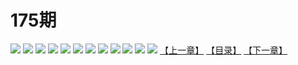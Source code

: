 # 175期
![](https://mao.mhtupian.com/uploads/img/7563/91671/001.jpeg)
![](https://mao.mhtupian.com/uploads/img/7563/91671/002.jpeg)
![](https://mao.mhtupian.com/uploads/img/7563/91671/003.jpeg)
![](https://mao.mhtupian.com/uploads/img/7563/91671/004.jpeg)
![](https://mao.mhtupian.com/uploads/img/7563/91671/005.jpeg)
![](https://mao.mhtupian.com/uploads/img/7563/91671/006.jpeg)
![](https://mao.mhtupian.com/uploads/img/7563/91671/007.jpeg)
![](https://mao.mhtupian.com/uploads/img/7563/91671/008.jpeg)
![](https://mao.mhtupian.com/uploads/img/7563/91671/009.jpeg)
![](https://mao.mhtupian.com/uploads/img/7563/91671/010.jpeg)
![](https://mao.mhtupian.com/uploads/img/7563/91671/011.jpeg)
![](https://mao.mhtupian.com/uploads/img/7563/91671/012.jpeg)
[【上一章】](./107.md)
[【目录】](./README.md)
[【下一章】](./109.md)
